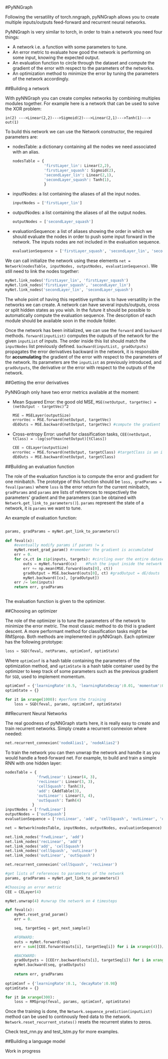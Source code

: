 #PyNNGraph

Following the versatility of torch.nngraph, pyNNGraph allows you to create multiple inputs/outputs feed-forward and recurrent neural networks.

PyNNGraph is very similar to torch, in order to train a network you need four things: 

* A network i.e. a function with some parameters to tune. 
* An error metric to evaluate how good the network is performing on some input, knowing the expected output.
* An evaluation function to circle through the dataset and compute the gradient of the error with respect to the parameters of the networks. 
* An optimization method to minimize the error by tuning the parameters of the network accordingly. 

##Building a network

With pyNNGraph you can create complex networks by combining multiples modules together. For example here is a network that can be used to solve the XOR problem:

    in(2) --->Linear(2,2)--->Sigmoid(2)--->Linear(2,1)--->Tanh(1)---> out(1)

To build this network we can use the Network constructor, the required parameters are:

* nodesTable: a dictionary containing all the nodes we need associated with an alias. 

    ```python
    nodesTable = {
                  'firstLayer_lin': Linear(2,2), 
                  'firstLayer_squash': Sigmoid(2), 
                  'secondLayer_lin': Linear(2,1),
                  'secondLayer_squash': Tanh(1),
                  }
    ```

* inputNodes: a list containing the aliases of all the input nodes.

    ```python
    inputNodes = ['firstLayer_lin']
    ```
  
* outputNodes: a list containing the aliases of all the output nodes.

    ```python
    outputNodes = ['secondLayer_squash']
    ```
  
* evaluationSequence: a list of aliases showing the order in which we should evaluate the nodes in order to push some input forward in the network. The inputs nodes are not included in the evaluation sequence. 

    ```python
    evaluationSequence = ['firstLayer_squash', 'secondLayer_lin', 'secondLayer_squash']
    ```

We can call initialize the network using these elements `net = Network(nodesTable, inputNodes, outputNodes, evaluationSequence)`. We still need to link the nodes together:

```python
myNet.link_nodes('firstLayer_lin', 'firstLayer_squash')
myNet.link_nodes('firstLayer_squash', 'secondLayer_lin')
myNet.link_nodes('secondLayer_lin', 'secondLayer_squash')
```

The whole point of having this repetitive synthax is to have versatility in the networks we can create. A network can have several inputs/outputs, cross or split hidden states as you wish. In the future it should be possible to automatically compute the evaluation sequence. The description of each module should be available soon in the module folder. 

Once the network has been initialized, we can use the `forward` and `backward` methods. `forward(inputList)` computes the outputs of the network for the given `inputList` of inputs. The order inside this list should match the `inputNodes` list previously defined. `backward(inputList, gradOutputs)` propagates the error derivatives backward in the network, it is responsible for __accumulating__ the gradient of the error with respect to the parameters of the network. Its parameters are the `inputList` as previously introduced, and `gradOutputs`, the derivative or the error with respect to the outputs of the network. 

##Getting the error derivatives

PyNNGraph only have two error metrics available at the moment:

* Mean Squared Error: the good old MSE, `MSE(netOutput, targetVec) = (netOutput - targetVec)^2`

    ```python
    MSE = MSELayer(outputSize)
    errorVec = MSE.forward(netOutput, targetVec) 
    dEdOuts = MSE.backward(netOutput, targetVec) #compute the gradient wrt. the output of the net
    ```

* Cross-entropy Error: usefull for classification tasks,
  `CEE(netOutput, tClass) = -log(softmax(netOutput)[tClass])`

    ```python
    CEE = CELayer(outputSize)
    errorVec = MSE.forward(netOutput, targetClass) #targetClass is an integer
    dEdOuts = MSE.backward(netOutput, targetClass) 
    ```

##Building an evaluation function

The role of the evaluation function is to compute the error and gradient for one minibatch. The prototype of this function should be `loss, gradParams = feval(params)` where `loss` is the error return for the current minibatch, `gradParams` and `params` are lists of references to respectively the parameters' gradient and the parameters (can be obtained with `Network.get_link_to_parameters()`). `params` represent the state of a network, it is `params` we want to tune. 

An example of evaluation function:

```python

params, gradParams = myNet.get_link_to_parameters()
  
def feval(x):
    #eventually modify params if params != x
    myNet.reset_grad_param() #remember the gradient is accumulated
    err = 0.
    for cx,ct in zip(inputs, targets): #circling over the entire dataset 
        outs = myNet.forward(cx)    #Push the input inside the network
        err += np.mean(MSE.forward(outs[0], ct))
        gradOutput = MSE.backward(outs[0], ct) #gradOutput = dE/douts
        myNet.backward([cx], [gradOutput])
    err /= len(inputs)
    return err, gradParams
    
```
The evaluation function is given to the optimizer.

##Choosing an optimizer

The role of the optimizer is to tune the parameters of the network to minimize the error metric. The most classic method to do thid is gradient descent. A more performant method for classification tasks might be RMSprop. Both methods are implemented in pyNNGraph. Each optimizer has the following prototype:

```python
loss = SGD(feval, netParams, optimConf, optimState)
```
Where `optimConf` is a hash table containing the parameters of the optimization method, and `optimState` is a hash table container used by the optimizer to keep track of some parameters such as the previous gradient for `SGD`, used to implement momentum. 

```python
optimConf = {'learningRate':0.5, 'learningRateDecay':0.01, 'momentum':0.9, 'weightDecay':0.0}
optimState = {}

for it in xrange(1000): #perform the training
    loss = SGD(feval, params, optimConf, optimState)
```

##Recurrent Neural Networks

The real goodness of pyNNGraph starts here, it is really easy to create and train recurrent networks. Simply create a recurrent connexion where needed:

```python
net.recurrent_connexion('nodeAlias1', 'nodeAlias2')
```

To train the network you can then unwrap the network and handle it as you would handle a feed-forward net. For example, to build and train a simple RNN with one hidden layer:

```python
nodesTable = {
              'frwdLinear': Linear(4, 3),
              'recLinear': Linear(3, 3),
              'cellSquash': Tanh(3),
              'add': CAddTable(3),
              'outLinear': Linear(3, 4),
              'outSquash': Tanh(4)
            }
inputNodes = ['frwdLinear']
outputNodes = ['outSquash']
evaluationSequence = ['recLinear', 'add', 'cellSquash', 'outLinear', 'outSquash']

net = Network(nodesTable, inputNodes, outputNodes, evaluationSequence)

net.link_nodes('frwdLinear', 'add')
net.link_nodes('recLinear', 'add')
net.link_nodes('add', 'cellSquash')
net.link_nodes('cellSquash', 'outLinear')
net.link_nodes('outLinear', 'outSquash')

net.recurrent_connexion('cellSquash', 'recLinear')

#get lists of references to parameters of the network
params, gradParams = myNet.get_link_to_parameters()

#Choosing an error metric
CEE = CELayer(4)

myNet.unwrap(4) #unwrap the network on 4 timesteps

def feval(x):
    myNet.reset_grad_param()
    err = 0.

    seq, targetSeq = get_next_sample()

    #FORWARD:
    outs = myNet.forward(seq)
    err = sum([CEE.forward(outs[i], targetSeq[i]) for i in xrange(4)])/4.0

    #BACKWARD:
    gradOutputs = [CEErr.backward(outs[i], targetSeq[i]) for i in xrange(4)]
    myNet.backward(seq, gradOutputs)
    
    return err, gradParams
    
optimConf = {'learningRate':0.1, 'decayRate':0.98}
optimState = {}

for it in xrange(300):
    loss = RMSprop(feval, params, optimConf, optimState)
```

Once the training is done, the `Network.sequence_prediction(inputList)` method can be used to continously feed data to the network. `Network.reset_recurrent_states()` resets the recurrent states to zeros. 

Check test_rnn.py and test_lstm.py for more examples. 

##Building a language model

Work in progress 
